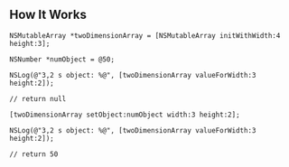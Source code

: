 How It Works
-----------

    NSMutableArray *twoDimensionArray = [NSMutableArray initWithWidth:4 height:3];
    
    NSNumber *numObject = @50;
    
    NSLog(@"3,2 s object: %@", [twoDimensionArray valueForWidth:3 height:2]);

    // return null
    
    [twoDimensionArray setObject:numObject width:3 height:2];
    
    NSLog(@"3,2 s object: %@", [twoDimensionArray valueForWidth:3 height:2]);

    // return 50

